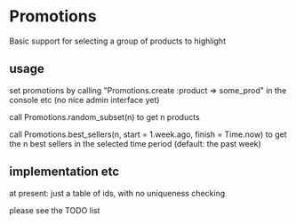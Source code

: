 Promotions
==========

Basic support for selecting a group of products to highlight

usage
-----

set promotions by calling "Promotions.create :product => some_prod" in the 
console etc (no nice admin interface yet)

call Promotions.random_subset(n) to get n products

call Promotions.best_sellers(n, start = 1.week.ago, finish = Time.now) to get 
the n best sellers in the selected time period (default: the past week)





implementation etc
------------------

at present: just a table of ids, with no uniqueness checking

please see the TODO list




